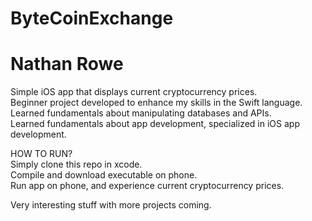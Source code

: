 # ByteCoinExchange
# Nathan Rowe

Simple iOS app that displays current cryptocurrency prices.  
Beginner project developed to enhance my skills in the Swift language.  
Learned fundamentals about manipulating databases and APIs.  
Learned fundamentals about app development, specialized in iOS app development.  

HOW TO RUN?  
Simply clone this repo in xcode.  
Compile and download executable on phone.  
Run app on phone, and experience current cryptocurrency prices.  
  
Very interesting stuff with more projects coming.  
